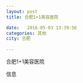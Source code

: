 ```yaml
--- 
layout: post 
title: 合肥1+1美容医院

date:   2016-05-03 13:39:56 
categories: 其他  
city: 合肥
  
--- 
```

   
合肥1+1美容医院

信息

